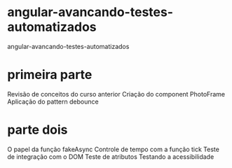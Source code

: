 # angular-avancando-testes-automatizados

angular-avancando-testes-automatizados

# primeira parte

Revisão de conceitos do curso anterior
Criação do component PhotoFrame
Aplicação do pattern debounce

# parte dois

O papel da função fakeAsync
Controle de tempo com a função tick
Teste de integração com o DOM
Teste de atributos
Testando a acessibilidade
